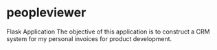 # peopleviewer
Flask Application
The objective of this application is to construct a CRM system for my personal invoices for product development.
